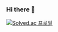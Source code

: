 ### Hi there 👋

[![Solved.ac 프로필](http://mazassumnida.wtf/api/v2/generate_badge?boj=one4all93)](https://solved.ac/one4all93)


<!--
**one4all93/one4all93** is a ✨ _special_ ✨ repository because its `README.md` (this file) appears on your GitHub profile.

Here are some ideas to get you started:

- 🔭 I’m currently working on ...
- 🌱 I’m currently learning ...
- 👯 I’m looking to collaborate on ...
- 🤔 I’m looking for help with ...
- 💬 Ask me about ...
- 📫 How to reach me: ...
- 😄 Pronouns: ...
- ⚡ Fun fact: ...
-->
